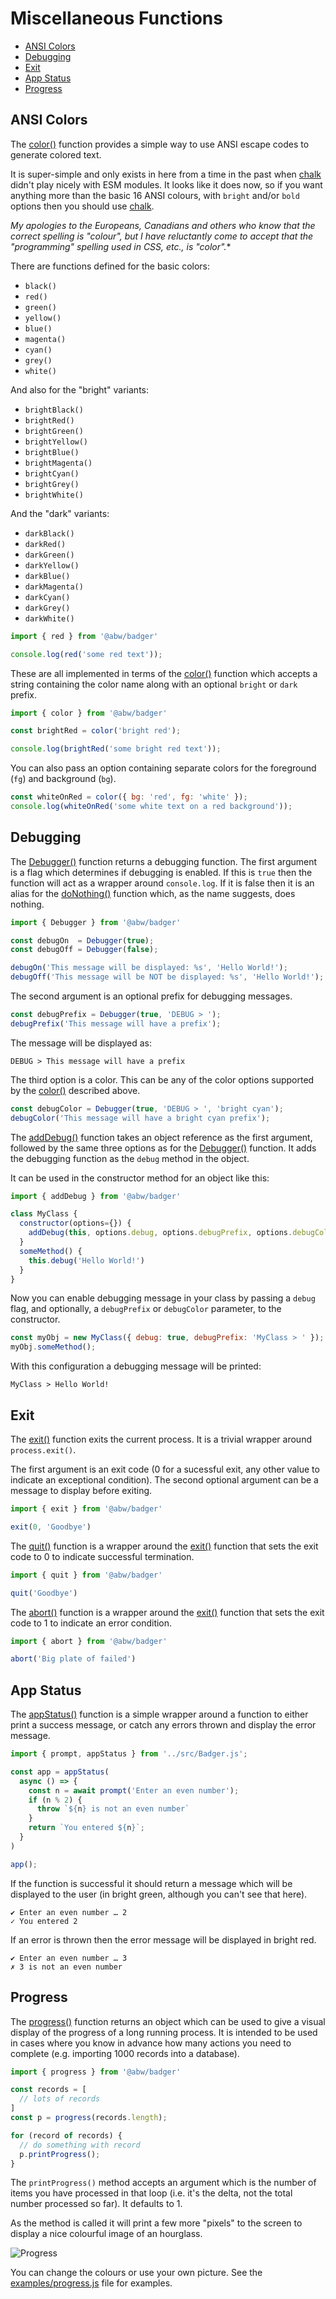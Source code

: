 # Miscellaneous Functions

- [ANSI Colors](#ansi-colors)
- [Debugging](#debugging)
- [Exit](#exit)
- [App Status](#app-status)
- [Progress](#progress)

## ANSI Colors

The [color()](function#static-function-color) function provides a simple way
to use ANSI escape codes to generate colored text.

It is super-simple and only exists in here from a time in the past when
[chalk](https://www.npmjs.com/package/chalk) didn't play nicely with ESM
modules.  It looks like it does now, so if you want anything more than the
basic 16 ANSI colours, with `bright` and/or `bold` options then you should
use [chalk](https://www.npmjs.com/package/chalk).

*My apologies to the Europeans, Canadians and others who know that the
correct spelling is "colour", but I have reluctantly come to accept that
the "programming" spelling used in CSS, etc., is "color".**

There are functions defined for the basic colors:

* `black()`
* `red()`
* `green()`
* `yellow()`
* `blue()`
* `magenta()`
* `cyan()`
* `grey()`
* `white()`

And also for the "bright" variants:

* `brightBlack()`
* `brightRed()`
* `brightGreen()`
* `brightYellow()`
* `brightBlue()`
* `brightMagenta()`
* `brightCyan()`
* `brightGrey()`
* `brightWhite()`

And the "dark" variants:

* `darkBlack()`
* `darkRed()`
* `darkGreen()`
* `darkYellow()`
* `darkBlue()`
* `darkMagenta()`
* `darkCyan()`
* `darkGrey()`
* `darkWhite()`

```js
import { red } from '@abw/badger'

console.log(red('some red text'));
```

These are all implemented in terms of the [color()](function#static-function-color)
function which accepts a string containing the color name along with an optional
`bright` or `dark` prefix.

```js
import { color } from '@abw/badger'

const brightRed = color('bright red');

console.log(brightRed('some bright red text'));
```

You can also pass an option containing separate colors for the foreground
(`fg`) and background (`bg`).

```js
const whiteOnRed = color({ bg: 'red', fg: 'white' });
console.log(whiteOnRed('some white text on a red background'));
```

## Debugging

The [Debugger()](function#static-function-Debugger) function returns a
debugging function.  The first argument is a flag which determines if
debugging is enabled.  If this is `true` then the function will act as a
wrapper around `console.log`.  If it is false then it is an alias for the
[doNothing()](function#static-function-doNothing) function which, as the
name suggests, does nothing.

```js
import { Debugger } from '@abw/badger'

const debugOn  = Debugger(true);
const debugOff = Debugger(false);

debugOn('This message will be displayed: %s', 'Hello World!');
debugOff('This message will be NOT be displayed: %s', 'Hello World!');
```

The second argument is an optional prefix for debugging messages.

```js
const debugPrefix = Debugger(true, 'DEBUG > ');
debugPrefix('This message will have a prefix');
```

The message will be displayed as:

```
DEBUG > This message will have a prefix
```

The third option is a color.  This can be any of the color options supported
by the [color()](function#static-function-color) described above.

```js
const debugColor = Debugger(true, 'DEBUG > ', 'bright cyan');
debugColor('This message will have a bright cyan prefix');
```

The [addDebug()](function#static-function-addDebug) function takes an object
reference as the first argument, followed by the same three options as for
the [Debugger()](function#static-function-Debugger) function.
It adds the debugging function as the `debug` method in the object.

It can be used in the constructor method for an object like this:

```js
import { addDebug } from '@abw/badger'

class MyClass {
  constructor(options={}) {
    addDebug(this, options.debug, options.debugPrefix, options.debugColor);
  }
  someMethod() {
    this.debug('Hello World!')
  }
}
```

Now you can enable debugging message in your class by passing a `debug` flag,
and optionally, a `debugPrefix` or `debugColor` parameter, to the constructor.

```js
const myObj = new MyClass({ debug: true, debugPrefix: 'MyClass > ' });
myObj.someMethod();
```

With this configuration a debugging message will be printed:

```
MyClass > Hello World!
```

## Exit

The [exit()](function#static-function-exit) function exits the current
process.  It is a trivial wrapper around `process.exit()`.

The first argument is an exit code (0 for a sucessful exit,
any other value to indicate an exceptional condition).  The second
optional argument can be a message to display before exiting.

```js
import { exit } from '@abw/badger'

exit(0, 'Goodbye')
```

The [quit()](function#static-function-quit) function is a wrapper around
the [exit()](function#static-function-exit) function that sets the exit code
to 0 to indicate successful termination.

```js
import { quit } from '@abw/badger'

quit('Goodbye')
```

The [abort()](function#static-function-abort) function is a wrapper around
the [exit()](function#static-function-exit) function that sets the exit
code to 1 to indicate an error condition.

```js
import { abort } from '@abw/badger'

abort('Big plate of failed')
```

## App Status

The [appStatus()](function#static-function-appStatus) function is a simple
wrapper around a function to either print a success message, or catch any
errors thrown and display the error message.

```js
import { prompt, appStatus } from '../src/Badger.js';

const app = appStatus(
  async () => {
    const n = await prompt('Enter an even number');
    if (n % 2) {
      throw `${n} is not an even number`
    }
    return `You entered ${n}`;
  }
)

app();
```

If the function is successful it should return a message which will be
displayed to the user (in bright green, although you can't see that here).

```
✔ Enter an even number … 2
✓ You entered 2
```

If an error is thrown then the error message will be displayed in bright
red.

```
✔ Enter an even number … 3
✗ 3 is not an even number
```

## Progress

The [progress()](function#static-function-progress) function returns an
object which can be used to give a visual display of the progress of a long
running process.  It is intended to be used in cases where you know in advance
how many actions you need to complete (e.g. importing 1000 records into a
database).

```js
import { progress } from '@abw/badger'

const records = [
  // lots of records
]
const p = progress(records.length);

for (record of records) {
  // do something with record
  p.printProgress();
}
```

The `printProgress()` method accepts an argument which is the number of
items you have processed in that loop (i.e. it's the delta, not the total
number processed so far).  It defaults to 1.

As the method is called it will print a few more "pixels" to the screen to
display a nice colourful image of an hourglass.

![Progress](/manual/asset/progress.png)

You can change the colours or use your own picture.  See the
[examples/progress.js](https://github.com/abw/badger-js/blob/master/examples/progress.js)
file for examples.


